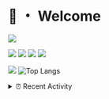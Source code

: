 # 👋 ・ Welcome
![](https://komarev.com/ghpvc/?username=Lorenzo0111)

![](https://img.shields.io/badge/Java-ED8B00?style=for-the-badge&logo=java&logoColor=white)
![](https://img.shields.io/badge/JavaScript-323330?style=for-the-badge&logo=javascript&logoColor=F7DF1E)
![](https://img.shields.io/badge/Node.js-339933?style=for-the-badge&logo=nodedotjs&logoColor=white)
![](https://img.shields.io/badge/React-20232A?style=for-the-badge&logo=react&logoColor=61DAFB)

[![](https://github-readme-stats.vercel.app/api?username=Lorenzo0111&show_icons=true&count_private=true)](https://github.com/Lorenzo0111)
![Top Langs](https://github-readme-stats.vercel.app/api/top-langs/?username=Lorenzo0111&layout=compact)

<details>
<summary>⏰ Recent Activity</summary>

<!--RECENT_ACTIVITY:start-->
1. ![comment] **Commented:** [Lorenzo0111/RocketJoin#44](https://github.com/Lorenzo0111/RocketJoin/issues/44#issuecomment-980173580)
2. ![comment] **Commented:** [Lorenzo0111/RocketJoin#44](https://github.com/Lorenzo0111/RocketJoin/issues/44#issuecomment-980170757)
3. ![comment] **Commented:** [Lorenzo0111/RocketJoin#44](https://github.com/Lorenzo0111/RocketJoin/issues/44#issuecomment-980159577)
4. ![issueClosed] **Issue closed:** [ZombieStriker/QualityArmory#209](https://github.com/ZombieStriker/QualityArmory/issues/209)
5. ![comment] **Commented:** [ZombieStriker/QualityArmory#209](https://github.com/ZombieStriker/QualityArmory/issues/209#issuecomment-979733595)
6. ![prMerged] **Pull request merged:** [Lorenzo0111/HangarUpdater#10](https://github.com/Lorenzo0111/HangarUpdater/pull/10)
7. ![prMerged] **Pull request merged:** [harry0198/InfoHeads#47](https://github.com/harry0198/InfoHeads/pull/47)
8. ![prMerged] **Pull request merged:** [Lorenzo0111/JShader#8](https://github.com/Lorenzo0111/JShader/pull/8)
9. ![prMerged] **Pull request merged:** [Lorenzo0111/MultiLang#46](https://github.com/Lorenzo0111/MultiLang/pull/46)
10. ![prMerged] **Pull request merged:** [Lorenzo0111/ElectionsPlus#59](https://github.com/Lorenzo0111/ElectionsPlus/pull/59)
<!--RECENT_ACTIVITY:end-->


<!--RECENT_ACTIVITY:last_update-->
Last Updated: Saturday, November 27th, 2021, 12:16:48 PM
<!--RECENT_ACTIVITY:last_update_end-->
</details>

[issueOpened]: https://cdn.jsdelivr.net/gh/Readme-Workflows/Readme-Icons@main/icons/octicons/IssueOpenedOld.svg
[issueClosed]: https://cdn.jsdelivr.net/gh/Readme-Workflows/Readme-Icons@main/icons/octicons/IssueClosedOld.svg

[prOpened]: https://cdn.jsdelivr.net/gh/Readme-Workflows/Readme-Icons@main/icons/octicons/PullRequestOpened.svg
[prClosed]: https://cdn.jsdelivr.net/gh/Readme-Workflows/Readme-Icons@main/icons/octicons/PullRequestClosed.svg
[prMerged]: https://cdn.jsdelivr.net/gh/Readme-Workflows/Readme-Icons@main/icons/octicons/PullRequestMerged.svg

[comment]: https://cdn.jsdelivr.net/gh/Readme-Workflows/Readme-Icons@main/icons/octicons/Comment.svg

[changesRequested]: https://cdn.jsdelivr.net/gh/Readme-Workflows/Readme-Icons@main/icons/octicons/RequestedChanges.svg
[approved]: https://cdn.jsdelivr.net/gh/Readme-Workflows/Readme-Icons@main/icons/octicons/ApprovedChanges.svg

[repoCreated]: https://cdn.jsdelivr.net/gh/Readme-Workflows/Readme-Icons@main/icons/octicons/Repository.svg
[release]: https://cdn.jsdelivr.net/gh/Readme-Workflows/Readme-Icons@main/icons/octicons/Release.svg
[star]: https://cdn.jsdelivr.net/gh/Readme-Workflows/Readme-Icons@main/icons/octicons/StarredRepository.svg
[wiki]: https://cdn.jsdelivr.net/gh/Readme-Workflows/Readme-Icons@main/icons/octicons/Wiki.svg
[fork]: https://cdn.jsdelivr.net/gh/Readme-Workflows/Readme-Icons@main/icons/octicons/ForkedRepository.svg
[people]: https://cdn.jsdelivr.net/gh/Readme-Workflows/Readme-Icons@main/icons/octicons/People.svg
